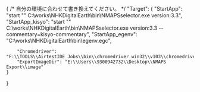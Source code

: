 {
    /*
    自分の環境に合わせて書き換えてください。
  */
    "Target": {
        "StartApp": "start \"\" C:\\works\\NHKDigitalEarth\\bin\\NMAPSselector.exe version:3.3",
        "StartApp_kisyo": "start \"\" C:\\works\\NHKDigitalEarth\\bin\\NMAPSselector.exe version:3.3 --commentary=kisyo-commentary",
        "StartApp_egenv": "C:\\works\\NHKDigitalEarth\\bin\\egenv.egc",

        "Chromedriver": "F:\\TOOLS\\AirtestIDE_Jobs\\bin\\chromedriver_win32\\v103\\chromedriver.exe",
        "ExportImageDir": "E:\\Users\\9300942732\\Desktop\\NMAPS Export\\image"
    }
}
